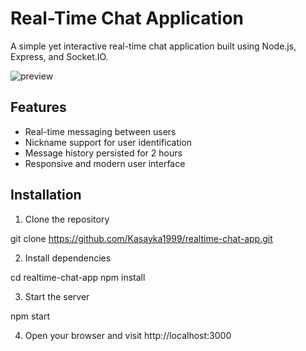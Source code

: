 # Real-Time Chat Application

A simple yet interactive real-time chat application built using Node.js, Express, and Socket.IO.

![preview](https://user-images.githubusercontent.com/121683375/232309747-1aa08f3b-96f9-4b81-b476-3dfa115b15cb.png)


## Features

- Real-time messaging between users
- Nickname support for user identification
- Message history persisted for 2 hours
- Responsive and modern user interface

## Installation

1. Clone the repository

git clone https://github.com/Kasayka1999/realtime-chat-app.git


2. Install dependencies

cd realtime-chat-app
npm install


3. Start the server

npm start

4. Open your browser and visit http://localhost:3000
